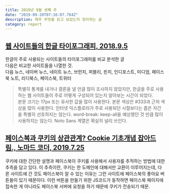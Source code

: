 ```yaml
---
title: 2019년 9월 셋째 주
date: "2019-09-20T07:16:07.764Z"
description: 매주 무엇을 읽고 보았는지 정리하는 글
category: report
---
```


## [웹 사이트들의 한글 타이포그래피, 2018.9.5](https://lqez.github.io/blog/hangul-typo-on-web.html)

한글이 주로 사용되는 사이트들의 타이포그래피를 비교 분석한 글  
다음은 비교한 사이트들을 나열한 것.  
다음 뉴스, 네이버 뉴스, 네이트 뉴스, 브런치, 퍼블리, 핀치, 인디포스트, 미디엄, 페이스북 노트, 리디북스, 페이스북, 트위터

>특별히 통계를 내거나 결론을 낼 만큼 많이 조사하지 않았지만, 한글을 주로 사용하는 웹 사이트들이 주로 어떻게 구성되어 있는지 알아보는 시간이 되었다.  
>본문 크기는 17px 또는 유사한 값을 많이 사용한다.
>본문 색상은 #333과 근처 색상을 많이 사용한다.
>인터넷 익스플로러가 주로 사용되던 시절보다는 좁은 자간을 특별히 선호하지는 않는다.
>word-break: keep-all을 예상했던 것 만큼 많이 사용하지는 않는다.
>Noto Sans 계열은 확실히 널리 쓰인다.

## [페이스북과 쿠키의 상관관계? Cookie 기초개념 잡아드림., 노마드 코더, 2019.7.25](https://www.youtube.com/watch?v=1emZgLiGE4s)

쿠키에 대한 간단한 설명과 페이스북이 쿠키를 사용해서 사용자를 추적하는 방법에 대한 추측을 담고 있다.
이 추측이란, 쿠키는 한 도메인에 대해서만 교환이 이루어지는데, 다른 사이트에 간 것도 페이스북이 알 수 있는 이유는 그런 사이트에 페이스북의 좋아요 버튼들이 있기 때문이다. 이런 버튼을 만들기 위한 JS코드가 동작하면 페이스북 페이지에 접속한 게 아니라도 페이스북 서버에 요청을 하기 때문에 쿠키가 전송되기 때문.

